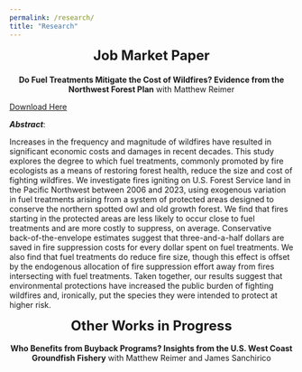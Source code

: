 ```yaml
---
permalink: /research/
title: "Research"
---
```


<div style="text-align: center; font-size: 24px; font-weight: bold; margin-bottom: 20px;">
  Job Market Paper
</div>
<!-- Add a smaller margin to control spacing -->

<center><b>Do Fuel Treatments Mitigate the Cost of Wildfires? Evidence from the Northwest Forest Plan</b> with Matthew Reimer</center>

[Download Here](https://frederikstrabo.github.io/files/Strabo_JMP.pdf)


***Abstract***:

Increases in the frequency and magnitude of wildfires have resulted in significant economic costs and damages in recent decades. This study explores the degree to which fuel treatments, commonly promoted by fire ecologists as a means of restoring forest health, reduce the size and cost of fighting wildfires. We investigate fires igniting on U.S. Forest Service land in the Pacific Northwest between 2006 and 2023, using exogenous variation in fuel treatments arising from a system of protected areas designed to conserve the northern spotted owl and old growth forest. We find that fires starting in the protected areas are less likely to occur close to fuel treatments and are more costly to suppress, on average. Conservative back-of-the-envelope estimates suggest that three-and-a-half dollars are saved in fire suppression costs for every dollar spent on fuel treatments. We also find that fuel treatments do reduce fire size, though this effect is offset by the endogenous allocation of fire suppression effort away from fires intersecting with fuel treatments. Taken together, our results suggest that environmental protections have increased the public burden of fighting wildfires and, ironically, put the species they were intended to protect at higher risk.


<center><b style="font-size: 24px;">Other Works in Progress</b></center>

<br>

<center><b>Who Benefits from Buyback Programs? Insights from the U.S. West Coast Groundfish Fishery</b> with Matthew Reimer and James Sanchirico</center>

